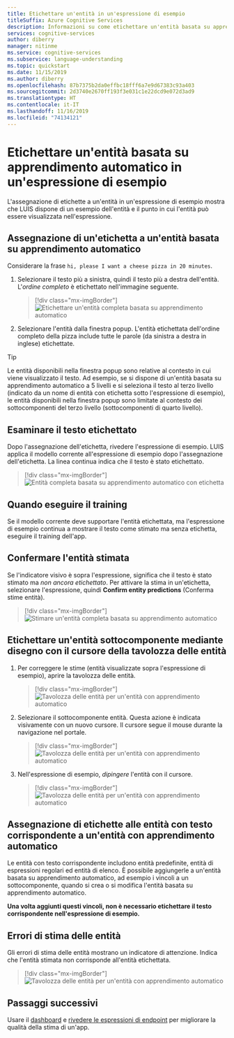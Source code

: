 ```yaml
---
title: Etichettare un'entità in un'espressione di esempio
titleSuffix: Azure Cognitive Services
description: Informazioni su come etichettare un'entità basata su apprendimento automatico con sottocomponenti in un'espressione di esempio in una pagina dei dettagli delle finalità del portale LUIS.
services: cognitive-services
author: diberry
manager: nitinme
ms.service: cognitive-services
ms.subservice: language-understanding
ms.topic: quickstart
ms.date: 11/15/2019
ms.author: diberry
ms.openlocfilehash: 87b7375b2da0effbc18fff6a7e9d67383c93a403
ms.sourcegitcommit: 2d3740e2670ff193f3e031c1e22dcd9e072d3ad9
ms.translationtype: HT
ms.contentlocale: it-IT
ms.lasthandoff: 11/16/2019
ms.locfileid: "74134121"
---
```

# <a name="label-machine-learned-entity-in-an-example-utterance"></a>Etichettare un'entità basata su apprendimento automatico in un'espressione di esempio

L'assegnazione di etichette a un'entità in un'espressione di esempio mostra che LUIS dispone di un esempio dell'entità e il punto in cui l'entità può essere visualizzata nell'espressione. 

## <a name="labeling-machine-learned-entity"></a>Assegnazione di un'etichetta a un'entità basata su apprendimento automatico

Considerare la frase `hi, please I want a cheese pizza in 20 minutes`. 

1. Selezionare il testo più a sinistra, quindi il testo più a destra dell'entità. L'_ordine completo_ è etichettato nell'immagine seguente.

    > [!div class="mx-imgBorder"]
    > ![Etichettare un'entità completa basata su apprendimento automatico](media/label-utterances/example-1-label-machine-learned-entity-complete-order.png)

1. Selezionare l'entità dalla finestra popup. L'entità etichettata dell'ordine completo della pizza include tutte le parole (da sinistra a destra in inglese) etichettate. 

> [!TIP]
> Le entità disponibili nella finestra popup sono relative al contesto in cui viene visualizzato il testo. Ad esempio, se si dispone di un'entità basata su apprendimento automatico a 5 livelli e si seleziona il testo al terzo livello (indicato da un nome di entità con etichetta sotto l'espressione di esempio), le entità disponibili nella finestra popup sono limitate al contesto dei sottocomponenti del terzo livello (sottocomponenti di quarto livello). 

## <a name="review-labeled-text"></a>Esaminare il testo etichettato

Dopo l'assegnazione dell'etichetta, rivedere l'espressione di esempio. LUIS applica il modello corrente all'espressione di esempio dopo l'assegnazione dell'etichetta. La linea continua indica che il testo è stato etichettato. 

> [!div class="mx-imgBorder"]
> ![Entità completa basata su apprendimento automatico con etichetta](media/label-utterances/example-1-label-machine-learned-entity-complete-order-labeled.png)

## <a name="when-to-train"></a>Quando eseguire il training

Se il modello corrente deve supportare l'entità etichettata, ma l'espressione di esempio continua a mostrare il testo come stimato ma senza etichetta, eseguire il training dell'app.  

## <a name="confirm-predicted-entity"></a>Confermare l'entità stimata

Se l'indicatore visivo è sopra l'espressione, significa che il testo è stato stimato ma _non ancora etichettato_. Per attivare la stima in un'etichetta, selezionare l'espressione, quindi **Confirm entity predictions** (Conferma stime entità).

> [!div class="mx-imgBorder"]
> ![Stimare un'entità completa basata su apprendimento automatico](media/label-utterances/example-1-label-machine-learned-entity-complete-order-predicted.png)

## <a name="label-subcomponent-entity-by-painting-with-entity-palette-cursor"></a>Etichettare un'entità sottocomponente mediante disegno con il cursore della tavolozza delle entità

1. Per correggere le stime (entità visualizzate sopra l'espressione di esempio), aprire la tavolozza delle entità. 

    > [!div class="mx-imgBorder"]
    > ![Tavolozza delle entità per un'entità con apprendimento automatico](media/label-utterances/pizza-entity-palette-with-pizza-type-selected.png)

1. Selezionare il sottocomponente entità. Questa azione è indicata visivamente con un nuovo cursore. Il cursore segue il mouse durante la navigazione nel portale. 

    > [!div class="mx-imgBorder"]
    > ![Tavolozza delle entità per un'entità con apprendimento automatico](media/label-utterances/pizza-type-entity-palette-cursor.png)

1. Nell'espressione di esempio, _dipingere_ l'entità con il cursore. 

    > [!div class="mx-imgBorder"]
    > ![Tavolozza delle entità per un'entità con apprendimento automatico](media/label-utterances/paint-subcomponent-with-entity-palette-cursor.png)

## <a name="labeling-matching-text-entities-to-a-machine-learned-entity"></a>Assegnazione di etichette alle entità con testo corrispondente a un'entità con apprendimento automatico

Le entità con testo corrispondente includono entità predefinite, entità di espressioni regolari ed entità di elenco. È possibile aggiungerle a un'entità basata su apprendimento automatico, ad esempio i vincoli a un sottocomponente, quando si crea o si modifica l'entità basata su apprendimento automatico. 

**Una volta aggiunti questi vincoli, non è necessario etichettare il testo corrispondente nell'espressione di esempio.**

## <a name="entity-prediction-errors"></a>Errori di stima delle entità

Gli errori di stima delle entità mostrano un indicatore di attenzione. Indica che l'entità stimata non corrisponde all'entità etichettata. 

> [!div class="mx-imgBorder"]
> ![Tavolozza delle entità per un'entità con apprendimento automatico](media/label-utterances/example-utterance-indicates-prediction-error.png)

## <a name="next-steps"></a>Passaggi successivi

Usare il [dashboard](luis-how-to-use-dashboard.md) e [rivedere le espressioni di endpoint](luis-how-to-review-endpoint-utterances.md) per migliorare la qualità della stima di un'app.
